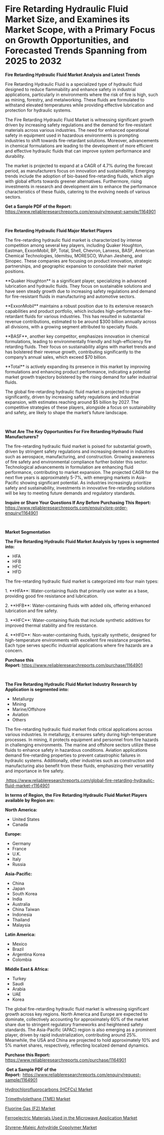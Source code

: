 <p><h1>Fire Retarding Hydraulic Fluid Market Size, and Examines its Market Scope, with a Primary Focus on Growth Opportunities, and Forecasted Trends Spanning from 2025 to 2032</h1></p><p><strong>Fire Retarding Hydraulic Fluid Market Analysis and Latest Trends</strong></p>
<p><p>Fire Retarding Hydraulic Fluid is a specialized type of hydraulic fluid designed to reduce flammability and enhance safety in industrial applications, particularly in environments where the risk of fire is high, such as mining, forestry, and metalworking. These fluids are formulated to withstand elevated temperatures while providing effective lubrication and protection for hydraulic systems. </p><p>The Fire Retarding Hydraulic Fluid Market is witnessing significant growth driven by increasing safety regulations and the demand for fire-resistant materials across various industries. The need for enhanced operational safety in equipment used in hazardous environments is prompting industries to shift towards fire-retardant solutions. Moreover, advancements in chemical formulations are leading to the development of more efficient and effective hydraulic fluids that can improve system performance and durability.</p><p>The market is projected to expand at a CAGR of 4.7% during the forecast period, as manufacturers focus on innovation and sustainability. Emerging trends include the adoption of bio-based fire-retarding fluids, which align with global efforts towards greener alternatives. Furthermore, rising investments in research and development aim to enhance the performance characteristics of these fluids, catering to the evolving needs of various sectors.</p></p>
<p><strong>Get a Sample PDF of the Report:&nbsp;</strong> <a href="https://www.reliableresearchreports.com/enquiry/request-sample/1164901?utm_campaign=102&utm_medium=2&utm_source=Github&utm_content=ia&utm_term=02022025&utm_id=fire-retarding-hydraulic-fluid">https://www.reliableresearchreports.com/enquiry/request-sample/1164901</a></p>
<p>&nbsp;</p>
<p><strong>Fire Retarding Hydraulic Fluid Major Market Players</strong></p>
<p><p>The fire-retarding hydraulic fluid market is characterized by intense competition among several key players, including Quaker Houghton, Eastman, ExxonMobil, BP, Total, Shell, Chevron, Lanxess, BASF, American Chemical Technologies, Idemitsu, MORESCO, Wuhan Jiesheng, and Sinopec. These companies are focusing on product innovation, strategic partnerships, and geographic expansion to consolidate their market positions.</p><p>**Quaker Houghton** is a significant player, specializing in advanced lubrication and hydraulic fluids. They focus on sustainable solutions and have seen steady growth due to increasing safety regulations and demand for fire-resistant fluids in manufacturing and automotive sectors.</p><p>**ExxonMobil** maintains a robust position due to its extensive research capabilities and product portfolio, which includes high-performance fire-retardant fluids for various industries. This has resulted in substantial revenue contributions, estimated to be around $300 billion annually across all divisions, with a growing segment attributed to specialty fluids.</p><p>**BASF**, another key competitor, emphasizes innovation in chemical formulations, leading to environmentally friendly and high-efficiency fire retarding fluids. Their focus on sustainability aligns with market trends and has bolstered their revenue growth, contributing significantly to the company’s annual sales, which exceed $70 billion.</p><p>**Total** is actively expanding its presence in this market by improving formulations and enhancing product performance, indicating a potential market growth trajectory bolstered by the rising demand for safer industrial fluids.</p><p>The global fire-retarding hydraulic fluid market is projected to grow significantly, driven by increasing safety regulations and industrial expansion, with estimates reaching around $5 billion by 2027. The competitive strategies of these players, alongside a focus on sustainability and safety, are likely to shape the market’s future landscape.</p></p>
<p>&nbsp;</p>
<p><strong>What Are The Key Opportunities For Fire Retarding Hydraulic Fluid Manufacturers?</strong></p>
<p><p>The fire-retarding hydraulic fluid market is poised for substantial growth, driven by stringent safety regulations and increasing demand in industries such as aerospace, manufacturing, and construction. Growing awareness of fire safety and environmental compliance further bolster this sector. Technological advancements in formulation are enhancing fluid performance, contributing to market expansion. The projected CAGR for the next five years is approximately 5-7%, with emerging markets in Asia-Pacific showing significant potential. As industries increasingly prioritize safety and sustainability, investments in innovative fire-retarding solutions will be key to meeting future demands and regulatory standards.</p></p>
<p><strong>Inquire or Share Your Questions If Any Before Purchasing This Report:</strong> <a href="https://www.reliableresearchreports.com/enquiry/pre-order-enquiry/1164901?utm_campaign=102&utm_medium=2&utm_source=Github&utm_content=ia&utm_term=02022025&utm_id=fire-retarding-hydraulic-fluid">https://www.reliableresearchreports.com/enquiry/pre-order-enquiry/1164901</a></p>
<p>&nbsp;</p>
<p><strong>Market Segmentation</strong></p>
<p><strong>The Fire Retarding Hydraulic Fluid Market Analysis by types is segmented into:</strong></p>
<p><ul><li>HFA</li><li>HFB</li><li>HFC</li><li>HFD</li></ul></p>
<p><p>The fire-retarding hydraulic fluid market is categorized into four main types: </p><p>1. **HFA**: Water-containing fluids that primarily use water as a base, providing good fire resistance and lubrication. </p><p>2. **HFB**: Water-containing fluids with added oils, offering enhanced lubrication and fire safety. </p><p>3. **HFC**: Water-containing fluids that include synthetic additives for improved thermal stability and fire resistance. </p><p>4. **HFD**: Non-water-containing fluids, typically synthetic, designed for high-temperature environments with excellent fire resistance properties. Each type serves specific industrial applications where fire hazards are a concern.</p></p>
<p><strong>Purchase this Report:&nbsp;</strong><a href="https://www.reliableresearchreports.com/purchase/1164901?utm_campaign=102&utm_medium=2&utm_source=Github&utm_content=ia&utm_term=02022025&utm_id=fire-retarding-hydraulic-fluid">https://www.reliableresearchreports.com/purchase/1164901</a></p>
<p>&nbsp;</p>
<p><strong>The Fire Retarding Hydraulic Fluid Market Industry Research by Application is segmented into:</strong></p>
<p><ul><li>Metallurgy</li><li>Mining</li><li>Marine/Offshore</li><li>Aviation</li><li>Others</li></ul></p>
<p><p>The fire-retarding hydraulic fluid market finds critical applications across various industries. In metallurgy, it ensures safety during high-temperature processes. In mining, it protects equipment and personnel from fire hazards in challenging environments. The marine and offshore sectors utilize these fluids to enhance safety in hazardous conditions. Aviation applications demand fire-retarding properties to prevent catastrophic failures in hydraulic systems. Additionally, other industries such as construction and manufacturing also benefit from these fluids, emphasizing their versatility and importance in fire safety.</p></p>
<p><a href="https://www.reliableresearchreports.com/global-fire-retarding-hydraulic-fluid-market-r1164901?utm_campaign=102&utm_medium=2&utm_source=Github&utm_content=ia&utm_term=02022025&utm_id=fire-retarding-hydraulic-fluid">&nbsp;https://www.reliableresearchreports.com/global-fire-retarding-hydraulic-fluid-market-r1164901</a></p>
<p><strong>In terms of Region, the Fire Retarding Hydraulic Fluid Market Players available by Region are:</strong></p>
<p>
    <p> <strong> North America: </strong>
        <ul>
            <li>United States</li>
            <li>Canada</li>
        </ul>
        </p> 
    <p> <strong> Europe: </strong>
        <ul>
            <li>Germany</li>
            <li>France</li>
            <li>U.K.</li>
            <li>Italy</li>
            <li>Russia</li>
        </ul>
        </p> 
    <p> <strong> Asia-Pacific: </strong>
        <ul>
            <li>China</li>
            <li>Japan</li>
            <li>South Korea</li>
            <li>India</li>
            <li>Australia</li>
            <li>China Taiwan</li>
            <li>Indonesia</li>
            <li>Thailand</li>
            <li>Malaysia</li>
        </ul>
        </p> 
    <p> <strong> Latin America: </strong>
        <ul>
            <li>Mexico</li>
            <li>Brazil</li>
            <li>Argentina Korea</li>
            <li>Colombia</li>
        </ul>
        </p> 
    <p> <strong> Middle East & Africa: </strong>
        <ul>
            <li>Turkey</li>
            <li>Saudi</li>
            <li>Arabia</li>
            <li>UAE</li>
            <li>Korea</li>
        </ul>
    </p>
    </p>
<p><p>The global fire-retarding hydraulic fluid market is witnessing significant growth across key regions. North America and Europe are expected to dominate, collectively accounting for approximately 60% of the market share due to stringent regulatory frameworks and heightened safety standards. The Asia-Pacific (APAC) region is also emerging as a prominent player, driven by rapid industrialization, contributing around 25%. Meanwhile, the USA and China are projected to hold approximately 10% and 5% market shares, respectively, reflecting localized demand dynamics.</p></p>
<p><strong>Purchase this Report: </strong><a href="https://www.reliableresearchreports.com/purchase/1164901?utm_campaign=102&utm_medium=2&utm_source=Github&utm_content=ia&utm_term=02022025&utm_id=fire-retarding-hydraulic-fluid">https://www.reliableresearchreports.com/purchase/1164901</a></p>
<p>&nbsp;<strong>Get a Sample PDF of the Report:&nbsp;&nbsp;</strong><a href="https://www.reliableresearchreports.com/enquiry/request-sample/1164901?utm_campaign=102&utm_medium=2&utm_source=Github&utm_content=ia&utm_term=02022025&utm_id=fire-retarding-hydraulic-fluid">https://www.reliableresearchreports.com/enquiry/request-sample/1164901</a></p>
<p><strong></strong></p>
<p><p><a href="https://github.com/dbichayison/Market-Research-Report-List-1/blob/main/hydrochlorofluorocarbons-hcfcs-market.md?utm_campaign=102&utm_medium=2&utm_source=Github&utm_content=ia&utm_term=02022025&utm_id=fire-retarding-hydraulic-fluid">Hydrochlorofluorocarbons (HCFCs) Market</a></p><p><a href="https://github.com/pearlinewhite4692/Market-Research-Report-List-1/blob/main/trimethylolethane-tme-market.md?utm_campaign=102&utm_medium=2&utm_source=Github&utm_content=ia&utm_term=02022025&utm_id=fire-retarding-hydraulic-fluid">Trimethylolethane (TME) Market</a></p><p><a href="https://github.com/pinzinyaah/Market-Research-Report-List-1/blob/main/fluorine-gas-f2-market.md?utm_campaign=102&utm_medium=2&utm_source=Github&utm_content=ia&utm_term=02022025&utm_id=fire-retarding-hydraulic-fluid">Fluorine Gas (F2) Market</a></p><p><a href="https://github.com/tumacaakesha78/Market-Research-Report-List-1/blob/main/ferroelectric-materials-used-in-the-microwave-application-market.md?utm_campaign=102&utm_medium=2&utm_source=Github&utm_content=ia&utm_term=02022025&utm_id=fire-retarding-hydraulic-fluid">Ferroelectric Materials Used in the Microwave Application Market</a></p><p><a href="https://github.com/nafidurii/Market-Research-Report-List-1/blob/main/styrene-maleic-anhydride-copolymer-market.md?utm_campaign=102&utm_medium=2&utm_source=Github&utm_content=ia&utm_term=02022025&utm_id=fire-retarding-hydraulic-fluid">Styrene-Maleic Anhydride Copolymer Market</a></p></p>